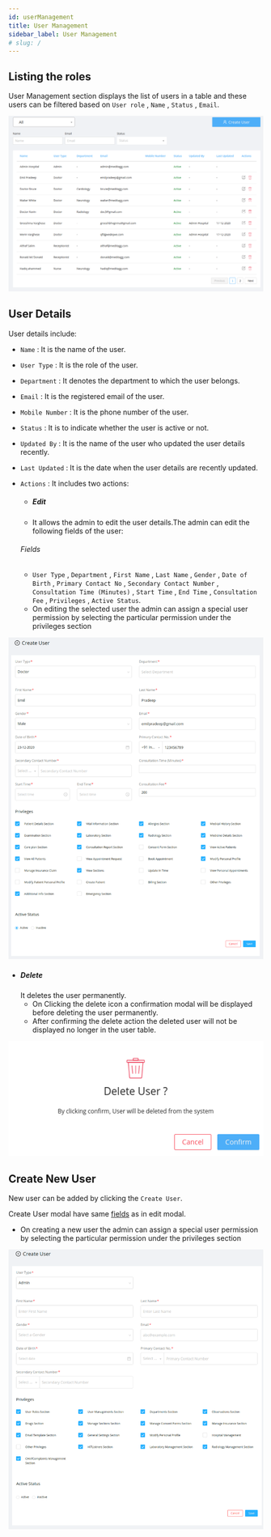 ```yaml
---
id: userManagement
title: User Management
sidebar_label: User Management
# slug: /
---
```


## Listing the roles

User Management section displays the list of users in a table and these users can be filtered based on <code>User role</code> , <code>Name</code> , <code>Status</code> , <code>Email</code>.

![List of Users](assets/userManagement/userManagementList.png)

## User Details

User details include:

- `Name` : It is the name of the user.
- `User Type` : It is the role of the user.
- `Department` : It denotes the department to which the user belongs.
- `Email` : It is the registered email of the user.
- `Mobile Number` : It is the phone number of the user.
- `Status` : It is to indicate whether the user is active or not.
- `Updated By` : It is the name of the user who updated the user details recently.
- `Last Updated` : It is the date when the user details are recently updated.
- `Actions` : It includes two actions:

  - ##### Edit

  - It allows the admin to edit the user details.The admin can edit the following fields of the user:

  ###### Fields

  - `User Type` , `Department` , `First Name` , `Last Name` , `Gender` , `Date of Birth` , `Primary Contact No` , `Secondary Contact Number` , `Consultation Time (Minutes)` , `Start Time` , `End Time` , `Consultation Fee` , `Privileges` , `Active Status`.
  - On editing the selected user the admin can assign a special user permission by selecting the particular permission under the privileges section

![edit user](assets/userManagement/editUser.png)

- ##### Delete
  It deletes the user permanently.
  - On Clicking the delete icon a confirmation modal will be displayed before deleting the user permanently.
  - After confirming the delete action the deleted user will not be displayed no longer in the user table.

![delete user](assets/userManagement/deleteUser.png)

## Create New User

New user can be added by clicking the <code>Create User</code>.

Create User modal have same [fields](#fields) as in edit modal.

- On creating a new user the admin can assign a special user permission by selecting the particular permission under the privileges section

![Create new user](assets/userManagement/createNewUserRole.png)
